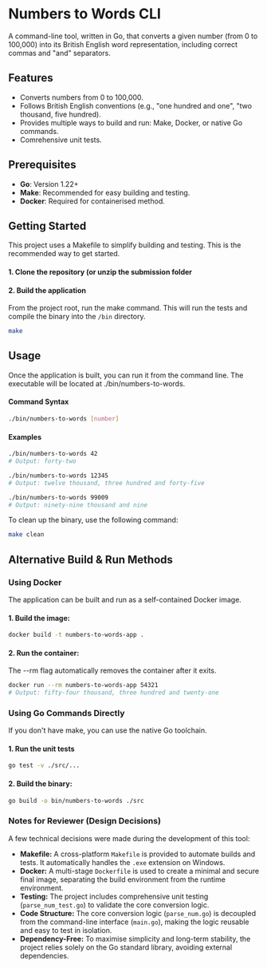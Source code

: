 # Numbers to Words CLI

A command-line tool, written in Go, that converts a given number (from 0 to 100,000) into its British English word representation, including correct commas and "and" separators.

## Features

- Converts numbers from 0 to 100,000.
- Follows British English conventions (e.g., "one hundred and one", "two thousand, five hundred).
- Provides multiple ways to build and run: Make, Docker, or native Go commands.
- Comrehensive unit tests.

## Prerequisites

- **Go**: Version 1.22+
- **Make**: Recommended for easy building and testing.
- **Docker**: Required for containerised method.

## Getting Started

This project uses a Makefile to simplify building and testing. This is the recommended way to get started.

#### 1. Clone the repository (or unzip the submission folder
#### 2. Build the application
From the project root, run the make command. This will run the tests and compile the binary into the ``` /bin ``` directory.

```sh
make
```

## Usage

Once the application is built, you can run it from the command line. The executable will be located at ./bin/numbers-to-words.

#### Command Syntax

```sh
./bin/numbers-to-words [number]
```

#### Examples

```sh
./bin/numbers-to-words 42
# Output: forty-two

./bin/numbers-to-words 12345
# Output: twelve thousand, three hundred and forty-five

./bin/numbers-to-words 99009
# Output: ninety-nine thousand and nine
```

To clean up the binary, use the following command:

```sh
make clean
```

## Alternative Build & Run Methods

### Using Docker
The application can be built and run as a self-contained Docker image.

#### 1. Build the image:

```sh
docker build -t numbers-to-words-app .
```
#### 2. Run the container:
The --rm flag automatically removes the container after it exits.

```sh
docker run --rm numbers-to-words-app 54321
# Output: fifty-four thousand, three hundred and twenty-one
```

### Using Go Commands Directly

If you don't have make, you can use the native Go toolchain.

#### 1. Run the unit tests

```sh
go test -v ./src/... 
```

#### 2. Build the binary:

```sh
go build -o bin/numbers-to-words ./src
```

### Notes for Reviewer (Design Decisions)

A few technical decisions were made during the development of this tool:

- **Makefile:** A cross-platform ```Makefile``` is provided to automate builds and tests. It automatically handles the ```.exe``` extension on Windows.
- **Docker:** A multi-stage ```Dockerfile``` is used to create a minimal and secure final image, separating the build environment from the runtime environment.
- **Testing:** The project includes comprehensive unit testing (```parse_num_test.go```) to validate the core conversion logic.
- **Code Structure:** The core conversion logic (```parse_num.go```) is decoupled from the command-line interface (```main.go```), making the logic reusable and easy to test in isolation.
- **Dependency-Free:** To maximise simplicity and long-term stability, the project relies solely on the Go standard library, avoiding external dependencies.
